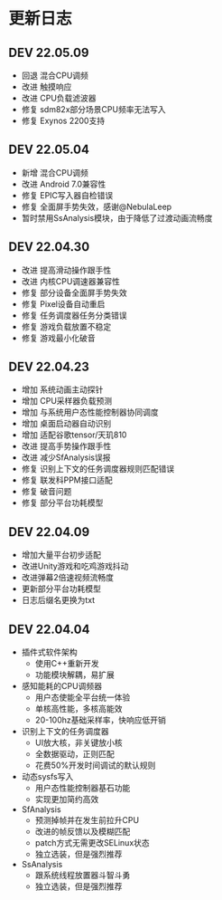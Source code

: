 # 更新日志

## DEV 22.05.09

- 回退 混合CPU调频
- 改进 触摸响应
- 改进 CPU负载滤波器
- 修复 sdm82x部分场景CPU频率无法写入
- 修复 Exynos 2200支持

## DEV 22.05.04

- 新增 混合CPU调频
- 改进 Android 7.0兼容性
- 修复 EPIC写入器自检错误
- 修复 全面屏手势失效，感谢@NebulaLeep
- 暂时禁用SsAnalysis模块，由于降低了过渡动画流畅度

## DEV 22.04.30

- 改进 提高滑动操作跟手性
- 改进 内核CPU调速器兼容性
- 修复 部分设备全面屏手势失效
- 修复 Pixel设备自动重启
- 修复 任务调度器任务分类错误
- 修复 游戏负载放置不稳定
- 修复 游戏最小化破音

## DEV 22.04.23

- 增加 系统动画主动探针
- 增加 CPU采样器负载预测
- 增加 与系统用户态性能控制器协同调度
- 增加 桌面启动器自动识别
- 增加 适配谷歌tensor/天玑810
- 改进 提高手势操作跟手性
- 改进 减少SfAnalysis误报
- 修复 识别上下文的任务调度器规则匹配错误
- 修复 联发科PPM接口适配
- 修复 破音问题
- 修复 部分平台功耗模型

## DEV 22.04.09

- 增加大量平台初步适配
- 改进Unity游戏和吃鸡游戏抖动
- 改进弹幕2倍速视频流畅度
- 更新部分平台功耗模型
- 日志后缀名更换为txt

## DEV 22.04.04

- 插件式软件架构
  - 使用C++重新开发
  - 功能模块解耦，易扩展
- 感知能耗的CPU调频器
  - 用户态使能全平台统一体验
  - 单核高性能，多核高能效
  - 20-100hz基础采样率，快响应低开销
- 识别上下文的任务调度器
  - UI放大核，非关键放小核
  - 全数据驱动，正则匹配
  - 花费50%开发时间调试的默认规则
- 动态sysfs写入
  - 用户态性能控制器基石功能
  - 实现更加简约高效
- SfAnalysis
  - 预测掉帧并在发生前拉升CPU
  - 改进的帧反馈以及模糊匹配
  - patch方式无需更改SELinux状态
  - 独立选装，但是强烈推荐
- SsAnalysis
  - 跟系统线程放置器斗智斗勇
  - 独立选装，但是强烈推荐
